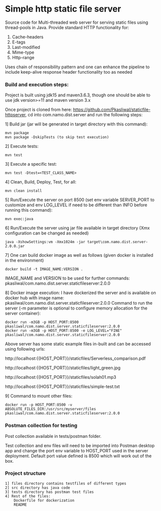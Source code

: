 # Simple http static file server

Source code for Multi-threaded web server for serving static files using thread-pools in Java.
Provide standard HTTP functionality for:
1. Cache-headers
2. E-tags
3. Last-modified
4. Mime-type
5. Http-range

Uses chain of responsibility pattern and one can enhance the pipeline to include keep-alive response header functionality
too as needed

### Build and execution steps:
	
Project is built using jdk15 and maven3.6.3, though one should be able to use jdk version>=11 and maven version 3.x

Once project is cloned from here: https://github.com/Pkasliwal/staticfile-httpserver, cd into com.namo.dist.server and run the following steps:

1] Build jar (jar will be generated in target directory with this command): 

	mvn package
	mvn package -DskipTests (to skip test execution)
2] Execute tests: 

	mvn test
3] Execute a specific test:
 
	mvn test -Dtest=<TEST_CLASS_NAME>
4] Clean, Build, Deploy, Test, for all: 

	mvn clean install
5] Run/Execute the server on port 8500 (set env variable SERVER_PORT to customize and env LOG_LEVEL if need to be different than INFO before running this command): 

	mvn exec:java
6] Run/Execute the server using jar file available in target directory (Xmx configuration can be changed as needed)

	java -XshowSettings:vm -Xmx1024m -jar target\com.namo.dist.server-2.0.0.jar
7] 	One can build docker image as well as follows (given docker is installed in the environment)

	docker build -t IMAGE_NAME:VERSION .
IMAGE_NAME and VERSION to be used for further commands: pkasliwal/com.namo.dist.server.staticfileserver:2.0.0

8]	Docker image execution:
I have dockerized the server and is available on docker hub with image name: pkasliwal/com.namo.dist.server.staticfileserver:2.0.0
Command to run the server (-m parameter is optional to configure memory allocation for the server container):

	docker run -m3GB -p HOST_PORT:8500 pkasliwal/com.namo.dist.server.staticfileserver:2.0.0
	docker run -m3GB -p HOST_PORT:8500 -e LOG_LEVEL="FINE" pkasliwal/com.namo.dist.server.staticfileserver:2.0.0
Above server has some static example files in-built and can be accessed using following urls:

http://localhost:{{HOST_PORT}}/staticfiles/Serverless_comparison.pdf

http://localhost:{{HOST_PORT}}/staticfiles/light_green.jpg

http://localhost:{{HOST_PORT}}/staticfiles/solah01.mp3

http://localhost:{{HOST_PORT}}/staticfiles/simple-test.txt


9] Command to mount other files:

	docker run -p HOST_PORT:8500 -v ABSOLUTE_FILES_DIR:/usr/src/myserver/files pkasliwal/com.namo.dist.server.staticfileserver:2.0.0

### Postman collection for testing
Post collection available in tests/postman folder.

Test collection and env files will need to be imported into Postman desktop app and change the port env variable to HOST_PORT used in the server deployment.
Default port value defined is 8500 which will work out of the box.


### Project structure
	1] files directory contains testfiles of different types
	2] src directory has java code
	3] tests directory has postman test files
	4] Rest of the files: 
		Dockerfile for dockerization
		README